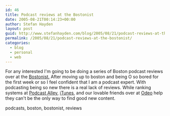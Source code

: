 ```yaml
---
id: 46
title: Podcast reviews at the Bostonist
date: 2005-08-21T00:14:23+00:00
author: Stefan Hayden
layout: post
guid: http://www.stefanhayden.com/blog/2005/08/21/podcast-reviews-at-the-bostonist/
permalink: /2005/08/21/podcast-reviews-at-the-bostonist/
categories:
  - blog
  - personal
  - web
---
```

For any interested I'm going to be doing a series of Boston podcast reviews over at the <a href="http://www.bostonist.com/">Bostonist.</a> After moving up to boston and being O so bored for the first week or so I feel confident that I am a podcast expert. With podcasting being so new there is a real lack of reviews. While ranking systems at  <a href="http://www.podcastalley.com/">Podcast Alley</a>, <a href="http://www.apple.com/itunes/">iTunes</a>, and our lovable friends over at <a href="http://odeo.com">Odeo</a> help they can't be the only way to find good new content.

<tags>podcasts, boston, bostonist, reviews</tags>